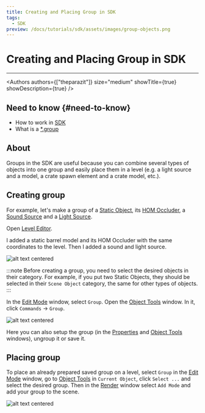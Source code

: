 ```yaml
---
title: Creating and Placing Group in SDK
tags:
  - SDK
preview: /docs/tutorials/sdk/assets/images/group-objects.png
---
```


# Creating and Placing Group in SDK

___

<Authors
  authors={["theparazit"]}
  size="medium"
  showTitle={true}
  showDescription={true}
/>

## Need to know {#need-to-know}

- How to work in [SDK](../../modding-tools/sdk/README.md)
- What is a [*.group](../../references/file-formats/models/group.md)

## About

Groups in the SDK are useful because you can combine several types of objects into one group and easily place them in a level (e.g. a light source and a model, a crate spawn element and a crate model, etc.).

## Creating group

For example, let's make a group of a [Static Object](../../../../glossary#static-object), its [HOM Occluder](../../../../glossary#hierarchical-occluder-mesh), a [Sound Source](../../../../glossary#sound-source-object) and a [Light Source](../../../../glossary#light-source-object).

Open [Level Editor](../../modding-tools/sdk/level-editor/README.md).

I added a static barrel model and its HOM Occluder with the same coordinates to the level.
Then I added a sound and light source.

![alt text centered](assets/images/group-objects.png)

:::note
Before creating a group, you need to select the desired objects in their category. For example, if you put two Static Objects, they should be selected in their `Scene Object` category, the same for other types of objects.
:::

In the [Edit Mode](../../modding-tools/sdk/level-editor/edit-mode.md) window, select `Group`.
Open the [Object Tools](../../modding-tools/sdk/level-editor/object-tools.md) window. In it, click `Commands` -> `Group`.

![alt text centered](assets/gifs/group-objects.gif)

Here you can also setup the group (in the [Properties](../../modding-tools/sdk/level-editor/properties.md) and [Object Tools](../../modding-tools/sdk/level-editor/object-tools.md) windows), ungroup it or save it.

## Placing group

To place an already prepared saved group on a level, select `Group` in the [Edit Mode](../../modding-tools/sdk/level-editor/edit-mode.md) window, go to [Object Tools](../../modding-tools/sdk/level-editor/object-tools.md) in `Current Object`, click `Select ...` and select the desired group. Then in the [Render](../../modding-tools/sdk/level-editor/render.md) window select `Add Mode` and add your group to the scene.

![alt text centered](assets/gifs/place-group-objects.gif)
